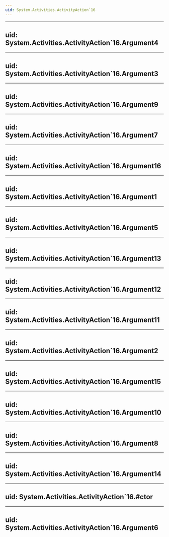 ```yaml
---
uid: System.Activities.ActivityAction`16
---
```


---
uid: System.Activities.ActivityAction`16.Argument4
---

---
uid: System.Activities.ActivityAction`16.Argument3
---

---
uid: System.Activities.ActivityAction`16.Argument9
---

---
uid: System.Activities.ActivityAction`16.Argument7
---

---
uid: System.Activities.ActivityAction`16.Argument16
---

---
uid: System.Activities.ActivityAction`16.Argument1
---

---
uid: System.Activities.ActivityAction`16.Argument5
---

---
uid: System.Activities.ActivityAction`16.Argument13
---

---
uid: System.Activities.ActivityAction`16.Argument12
---

---
uid: System.Activities.ActivityAction`16.Argument11
---

---
uid: System.Activities.ActivityAction`16.Argument2
---

---
uid: System.Activities.ActivityAction`16.Argument15
---

---
uid: System.Activities.ActivityAction`16.Argument10
---

---
uid: System.Activities.ActivityAction`16.Argument8
---

---
uid: System.Activities.ActivityAction`16.Argument14
---

---
uid: System.Activities.ActivityAction`16.#ctor
---

---
uid: System.Activities.ActivityAction`16.Argument6
---

